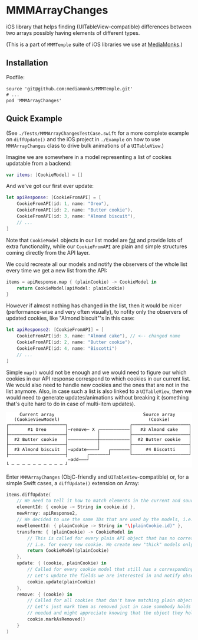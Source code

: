 # MMMArrayChanges

iOS library that helps finding (UITableView-compatible) differences between two arrays possibly having elements of different types.

(This is a part of `MMMTemple` suite of iOS libraries we use at [MediaMonks](https://www.mediamonks.com/).)

## Installation

Podfile:

```
source 'git@github.com:mediamonks/MMMTemple.git'	
# ...
pod 'MMMArrayChanges'
```

## Quick Example

(See `./Tests/MMMArrayChangesTestCase.swift` for a more complete example on `diffUpdate()` and the iOS project in `./Example` on how to use `MMMArrayChanges` class to drive bulk animations of a `UITableView`.)

Imagine we are somewhere in a model representing a list of cookies updatable from a backend:

```swift
var items: [CookieModel] = []
```

And we've got our first ever update:

```swift
let apiResponse: [CookieFromAPI] = [
	CookieFromAPI(id: 1, name: "Oreo"),
	CookieFromAPI(id: 2, name: "Butter cookie"),
	CookieFromAPI(id: 3, name: "Almond biscuit"),
	// ...
]
```

Note that `CookieModel` objects in our list model are [fat](https://martinfowler.com/bliki/AnemicDomainModel.html) and provide lots of extra functionality, while our `CookieFromAPI` are plain and simple structures coming directly from the API layer.

We could recreate all our models and notify the observers of the whole list every time we get a new list from the API:

```swift
items = apiResponse.map { (plainCookie) -> CookieModel in
	return CookieModel(apiModel: plainCookie)
}
```

However if almost nothing has changed in the list, then it would be nicer (performance-wise and very often
visually), to nofity only the observers of updated cookies, like "Almond biscuit"'s in this case:

```swift
let apiResponse2: [CookieFromAPI] = [
	CookieFromAPI(id: 3, name: "Almond cake"), // <-- changed name
	CookieFromAPI(id: 2, name: "Butter cookie"),
	CookieFromAPI(id: 4, name: "Biscotti")
	// ...
]
```

Simple `map()` would not be enough and we would need to figure our which cookies in our API response correspond to which cookies in our current list. We would also need to handle new cookies and the ones that are not in the list anymore. Also, in case such a list is also linked to a `UITableView`, then we would need to generate updates/animations without breaking it (something that's quite hard to do in case of multi-item updates).

![Illustration](./Pic1.svg)

Enter `MMMArrayChanges` (ObjC-friendly and `UITableView`-compatible) or, for a simple Swift cases, a `diffUpdate()` extension on Array:

```swift
items.diffUpdate(
	// We need to tell it how to match elements in the current and source arrays by providing IDs that can be compared.
	elementId: { cookie -> String in cookie.id },
	newArray: apiResponse2,
	// We decided to use the same IDs that are used by the models, i.e. string ones.
	newElementId: { plainCookie -> String in "\(plainCookie.id)" },
	transform: { (plainCookie) -> CookieModel in
		// This is called for every plain API object that has no corresponding "thick" cookie model yet,
		// i.e. for every new cookie. We create new "thick" models only for those.
		return CookieModel(plainCookie)
	},
	update: { (cookie, plainCookie) in
		// Called for every cookie model that still has a corresponding plain object in the API response.
		// Let's update the fields we are interested in and notify observers only when needed.
		cookie.update(plainCookie)
	},
	remove: { (cookie) in
		// Called for all cookies that don't have matching plain objects in the backend response.
		// Let's just mark them as removed just in case somebody holds a reference to them a bit longer than
		// needed and might appreciate knowing that the object they hold is not in the main list anymore.
		cookie.markAsRemoved()
	}
)
```
